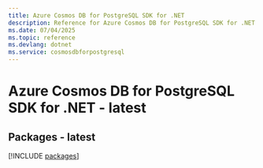 ```yaml
---
title: Azure Cosmos DB for PostgreSQL SDK for .NET
description: Reference for Azure Cosmos DB for PostgreSQL SDK for .NET
ms.date: 07/04/2025
ms.topic: reference
ms.devlang: dotnet
ms.service: cosmosdbforpostgresql
---
```

# Azure Cosmos DB for PostgreSQL SDK for .NET - latest
## Packages - latest
[!INCLUDE [packages](cosmos-db-for-postgresql-index.md)]